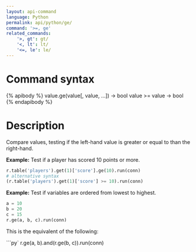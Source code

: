 ```yaml
---
layout: api-command
language: Python
permalink: api/python/ge/
command: '>=, ge'
related_commands:
    '>, gt': gt/
    '<, lt': lt/
    '<=, le': le/
---
```


# Command syntax #

{% apibody %}
value.ge(value[, value, ...]) &rarr; bool
value >= value &rarr; bool
{% endapibody %}

# Description #

Compare values, testing if the left-hand value is greater or equal to than the right-hand.

__Example:__ Test if a player has scored 10 points or more.

```py
r.table('players').get(1)['score'].ge(10).run(conn)
# alternative syntax
(r.table('players').get(1)['score'] >= 10).run(conn)
```

__Example:__ Test if variables are ordered from lowest to highest.

```py
a = 10
b = 20
c = 15
r.ge(a, b, c).run(conn)
```

This is the equivalent of the following:

```py`
r.ge(a, b).and(r.ge(b, c)).run(conn)
```
